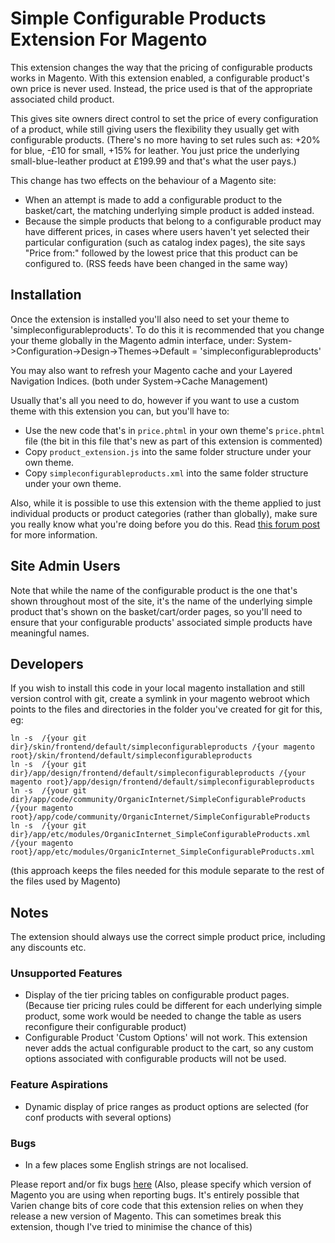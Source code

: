 Simple Configurable Products Extension For Magento
==================================================

This extension changes the way that the pricing of configurable products works in Magento.
With this extension enabled, a configurable product's own price is never used. Instead, the price used is that of the appropriate associated child product.

This gives site owners direct control to set the price of every configuration of a product, while still giving users the flexibility they usually get with configurable products.
(There's no more having to set rules such as: +20% for blue, -£10 for small, +15% for leather. You just price the underlying small-blue-leather product at £199.99 and that's what the user pays.)


This change has two effects on the behaviour of a Magento site:

* When an attempt is made to add a configurable product to the basket/cart, the matching underlying simple product is added instead.
* Because the simple products that belong to a configurable product may have different prices, in cases where users haven't yet selected their particular configuration (such as catalog index pages), the site says "Price from:" followed by the lowest price that this product can be configured to. (RSS feeds have been changed in the same way)



Installation
------------

Once the extension is installed you'll also need to set your theme to 'simpleconfigurableproducts'.
To do this it is recommended that you change your theme globally in the Magento admin interface, under: System->Configuration->Design->Themes->Default = 'simpleconfigurableproducts'

You may also want to refresh your Magento cache and your Layered Navigation Indices. (both under System->Cache Management)


Usually that's all you need to do, however if you want to use a custom theme with this extension you can, but you'll have to:

* Use the new code that's in `price.phtml` in your own theme's `price.phtml` file (the bit in this file that's new as part of this extension is commented)
* Copy `product_extension.js` into the same folder structure under your own theme.
* Copy `simpleconfigurableproducts.xml` into the same folder structure under your own theme.


Also, while it is possible to use this extension with the theme applied to just individual products or product categories (rather than globally), make sure you really know what you're doing before you do this.  Read [this forum post](http://www.magentocommerce.com/boards/viewreply/80059/) for more information.



Site Admin Users
----------------

Note that while the name of the configurable product is the one that's shown throughout most of the site, it's the name of the underlying simple product that's shown on the basket/cart/order pages, so you'll need to ensure that your configurable products' associated simple products have meaningful names.


Developers
----------

If you wish to install this code in your local magento installation and still version control with git, create a symlink in your magento webroot which points to the files and directories in the folder you've created for git for this, eg:

    ln -s  /{your git dir}/skin/frontend/default/simpleconfigurableproducts /{your magento root}/skin/frontend/default/simpleconfigurableproducts
    ln -s  /{your git dir}/app/design/frontend/default/simpleconfigurableproducts /{your magento root}/app/design/frontend/default/simpleconfigurableproducts
    ln -s  /{your git dir}/app/code/community/OrganicInternet/SimpleConfigurableProducts /{your magento root}/app/code/community/OrganicInternet/SimpleConfigurableProducts
    ln -s  /{your git dir}/app/etc/modules/OrganicInternet_SimpleConfigurableProducts.xml /{your magento root}/app/etc/modules/OrganicInternet_SimpleConfigurableProducts.xml

(this approach keeps the files needed for this module separate to the rest of the files used by Magento)



Notes
-----

The extension should always use the correct simple product price, including any discounts etc.

### Unsupported Features
* Display of the tier pricing tables on configurable product pages.  (Because tier pricing rules could be different for each underlying simple product, some work would be needed to change the table as users reconfigure their configurable product)
* Configurable Product 'Custom Options' will not work. This extension never adds the actual configurable product to the cart, so any custom options associated with configurable products will not be used.

### Feature Aspirations
* Dynamic display of price ranges as product options are selected (for conf products with several options)

### Bugs
* In a few places some English strings are not localised.

Please report and/or fix bugs [here](http://www.magentocommerce.com/boards/viewchild/11415/)
(Also, please specify which version of Magento you are using when reporting bugs. It's entirely possible that Varien change bits of core code that this extension relies on when they release a new version of Magento. This can sometimes break this extension, though I've tried to minimise the chance of this)
